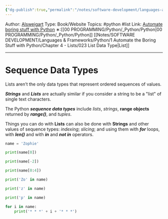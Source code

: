 ```yaml
---
{"dg-publish":true,"permalink":"/notes/software-development/languages-and-frameworks/python/1-automate-the-boring-stuff-with-python/chapter-4-lists/048-sequence-data-types/","created":"2025-07-13T15:25:05.471+08:00"}
---
```


Author: [Alsweigart](https://alsweigart.com/)
Type: Book/Website
Topics: #python #list 
Link: [Automate boring stuff with Python](https://automatetheboringstuff.com/)
∗:[[00 PROGRAMMING/Python/_Python/Python\|00 PROGRAMMING/Python/_Python/Python]] [[Notes/SOFTWARE DEVELOPMENT/Languages & Frameworks/Python/1 Automate the Boring Stuff with Python/Chapter 4 - Lists/023 List Data Type\|List]] 

---
# Sequence Data Types
Lists aren’t the only data types that represent ordered sequences of values.

___Strings___ and ___Lists___ are actually similar if you consider a string to be a "list" of single text characters.

The Python ___sequence data types___ include _lists_, _strings_, __range objects__ returned by ___range()___, and _tuples_.

Things you can do with __Lists__ can also be done with __Strings__ and other values of sequence types: _indexing_; _slicing_; 
and using them with ___for___ loops, with ___len()___ and with ___in___ and ___not in___ operators.

```python
name = 'Zophie'

print(name[0])

print(name[-2])

print(name[0:4])

print('Zo' in name)

print('z' in name)

print('p' in name)

for i in name:
	print('* * *' + i + '* * *')
```

